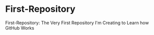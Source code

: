 # First-Repository
First-Repository: The Very First Repository I'm Creating to Learn how GitHub Works
